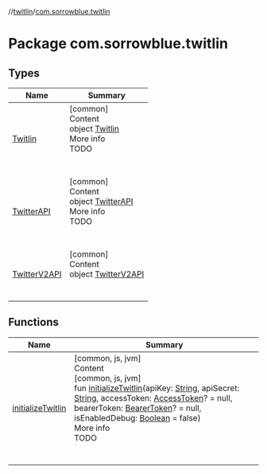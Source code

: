 //[twitlin](../index.md)/[com.sorrowblue.twitlin](index.md)



# Package com.sorrowblue.twitlin  


## Types  
  
|  Name|  Summary| 
|---|---|
| <a name="com.sorrowblue.twitlin/Twitlin///PointingToDeclaration/"></a>[Twitlin](-twitlin/index.md)| <a name="com.sorrowblue.twitlin/Twitlin///PointingToDeclaration/"></a>[common]  <br>Content  <br>object [Twitlin](-twitlin/index.md)  <br>More info  <br>TODO  <br><br><br>
| <a name="com.sorrowblue.twitlin/TwitterAPI///PointingToDeclaration/"></a>[TwitterAPI](-twitter-a-p-i/index.md)| <a name="com.sorrowblue.twitlin/TwitterAPI///PointingToDeclaration/"></a>[common]  <br>Content  <br>object [TwitterAPI](-twitter-a-p-i/index.md)  <br>More info  <br>TODO  <br><br><br>
| <a name="com.sorrowblue.twitlin/TwitterV2API///PointingToDeclaration/"></a>[TwitterV2API](-twitter-v2-a-p-i/index.md)| <a name="com.sorrowblue.twitlin/TwitterV2API///PointingToDeclaration/"></a>[common]  <br>Content  <br>object [TwitterV2API](-twitter-v2-a-p-i/index.md)  <br><br><br>


## Functions  
  
|  Name|  Summary| 
|---|---|
| <a name="com.sorrowblue.twitlin//initializeTwitlin/#kotlin.String#kotlin.String#com.sorrowblue.twitlin.authentication.AccessToken?#com.sorrowblue.twitlin.authentication.BearerToken?#kotlin.Boolean/PointingToDeclaration/"></a>[initializeTwitlin](initialize-twitlin.md)| <a name="com.sorrowblue.twitlin//initializeTwitlin/#kotlin.String#kotlin.String#com.sorrowblue.twitlin.authentication.AccessToken?#com.sorrowblue.twitlin.authentication.BearerToken?#kotlin.Boolean/PointingToDeclaration/"></a>[common, js, jvm]  <br>Content  <br>[common, js, jvm]  <br>fun [initializeTwitlin](initialize-twitlin.md)(apiKey: [String](https://kotlinlang.org/api/latest/jvm/stdlib/kotlin/-string/index.html), apiSecret: [String](https://kotlinlang.org/api/latest/jvm/stdlib/kotlin/-string/index.html), accessToken: [AccessToken](../com.sorrowblue.twitlin.authentication/-access-token/index.md)? = null, bearerToken: [BearerToken](../com.sorrowblue.twitlin.authentication/-bearer-token/index.md)? = null, isEnabledDebug: [Boolean](https://kotlinlang.org/api/latest/jvm/stdlib/kotlin/-boolean/index.html) = false)  <br>More info  <br>TODO  <br><br><br>

